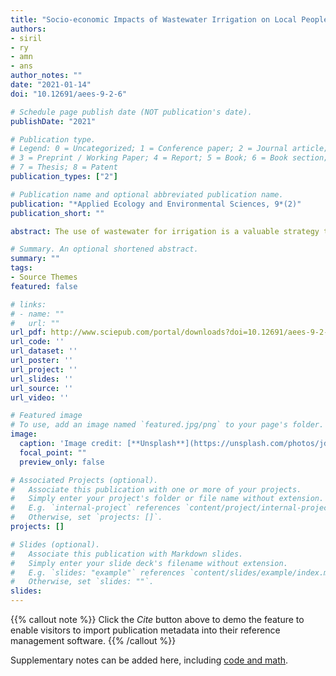 ```yaml
---
title: "Socio-economic Impacts of Wastewater Irrigation on Local People in the Outskirts of Chandigarh Urban Areas"
authors:
- siril
- ry
- amn
- ans
author_notes: ""
date: "2021-01-14"
doi: "10.12691/aees-9-2-6"

# Schedule page publish date (NOT publication's date).
publishDate: "2021"

# Publication type.
# Legend: 0 = Uncategorized; 1 = Conference paper; 2 = Journal article;
# 3 = Preprint / Working Paper; 4 = Report; 5 = Book; 6 = Book section;
# 7 = Thesis; 8 = Patent
publication_types: ["2"]

# Publication name and optional abbreviated publication name.
publication: "*Applied Ecology and Environmental Sciences, 9*(2)"
publication_short: ""

abstract: The use of wastewater for irrigation is a valuable strategy to maximize available water resources, but the fringe quality of the water can present innumerable challenges. Water scarcity pushes the farmers to use wastewater for irrigation as an available alternate source. The present study was conducted in the peri-urban areas of well-planned city Chandigarh with a primary objective to obtain information about the current status of wastewater use for irrigation and socio-economic reasons for using wastewater from the farmers’ perspective. Therefore, nineteen (19) villages were selected nearby four seasonal choes around the study sites. At the site, we found that 64% of farmers were using freshwater, and the remaining farmers were using wastewater for crop irrigation. In this study, two contrasting perceptions were observed among the farmers about wastewater irrigation. Results indicated that farmers have a piece of relatively good knowledge about the inappropriate quality of wastewater and its adverse effects. Although they were concerned about the health, environmental and social impacts of wastewater yet, they believed that using this water resource is economically profitable for them. Thus, the present study highlighted the need for planning to improve wastewater treatment along with appropriate policies and methods to enhance farmers’ commitment to environmental conservation and human health.

# Summary. An optional shortened abstract.
summary: ""
tags:
- Source Themes
featured: false

# links:
# - name: ""
#   url: ""
url_pdf: http://www.sciepub.com/portal/downloads?doi=10.12691/aees-9-2-6&filename=aees-9-2-6.pdf
url_code: ''
url_dataset: ''
url_poster: ''
url_project: ''
url_slides: ''
url_source: ''
url_video: ''

# Featured image
# To use, add an image named `featured.jpg/png` to your page's folder. 
image:
  caption: 'Image credit: [**Unsplash**](https://unsplash.com/photos/jdD8gXaTZsc)'
  focal_point: ""
  preview_only: false

# Associated Projects (optional).
#   Associate this publication with one or more of your projects.
#   Simply enter your project's folder or file name without extension.
#   E.g. `internal-project` references `content/project/internal-project/index.md`.
#   Otherwise, set `projects: []`.
projects: []

# Slides (optional).
#   Associate this publication with Markdown slides.
#   Simply enter your slide deck's filename without extension.
#   E.g. `slides: "example"` references `content/slides/example/index.md`.
#   Otherwise, set `slides: ""`.
slides:
---
```


{{% callout note %}}
Click the *Cite* button above to demo the feature to enable visitors to import publication metadata into their reference management software.
{{% /callout %}}

Supplementary notes can be added here, including [code and math](https://sourcethemes.com/academic/docs/writing-markdown-latex/).
